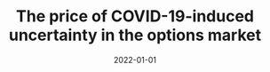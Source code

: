---
title: "The price of COVID-19-induced uncertainty in the options market"
collection: publications
permalink: /publication/2019-bayespostest
date: 2022-01-01
venue: 'Economics Letters'
paperurl: '/files/pdf/research/covid2.pdf'
link: 'https://doi.org/10.1016/j.econlet.2021.110265'
citation: 'Li, Jianhui, Xinfeng Ruan, and Jin E. Zhang, 2022,; The price of COVID-19-induced uncertainty in the options market,; <i>Economics Letters</i>,211, 110265, doi:10.1016/j.econlet.2021.110265'
---